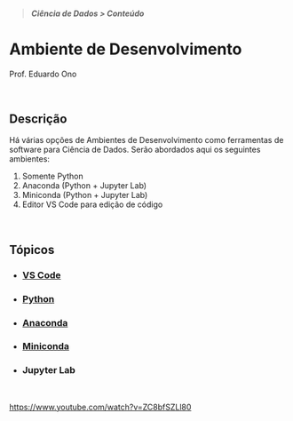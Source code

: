 > <h5>Ciência de Dados > Conteúdo</h5>

# Ambiente de Desenvolvimento

Prof. Eduardo Ono

<br>

## Descrição

Há várias opções de Ambientes de Desenvolvimento como ferramentas de software para Ciência de Dados. Serão abordados aqui os seguintes ambientes:

1. Somente Python
1. Anaconda (Python + Jupyter Lab)
1. Miniconda (Python + Jupyter Lab)
1. Editor VS Code para edição de código

<br>

## Tópicos

* ### [VS Code](./vscode)

* ### [Python](../python/01-ambiente-de-desenvolvimento)

* ### [Anaconda](./anaconda)

* ### [Miniconda](./miniconda)

* ### Jupyter Lab

<br>

https://www.youtube.com/watch?v=ZC8bfSZLl80
